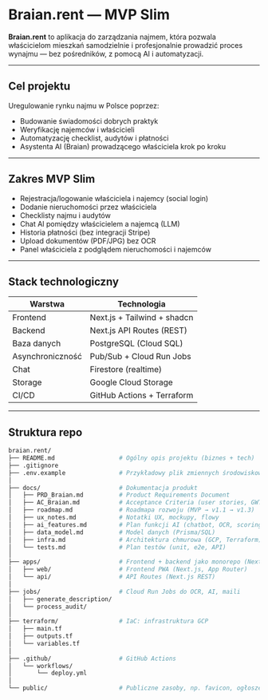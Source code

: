 # Braian.rent — MVP Slim

**Braian.rent** to aplikacja do zarządzania najmem, która pozwala właścicielom mieszkań samodzielnie i profesjonalnie prowadzić proces wynajmu — bez pośredników, z pomocą AI i automatyzacji.

---

## Cel projektu

Uregulowanie rynku najmu w Polsce poprzez:

- Budowanie świadomości dobrych praktyk
- Weryfikację najemców i właścicieli
- Automatyzację checklist, audytów i płatności
- Asystenta AI (Braian) prowadzącego właściciela krok po kroku

---

## Zakres MVP Slim

- Rejestracja/logowanie właściciela i najemcy (social login)
- Dodanie nieruchomości przez właściciela
- Checklisty najmu i audytów
- Chat AI pomiędzy właścicielem a najemcą (LLM)
- Historia płatności (bez integracji Stripe)
- Upload dokumentów (PDF/JPG) bez OCR
- Panel właściciela z podglądem nieruchomości i najemców

---

## Stack technologiczny

| Warstwa         | Technologia                  |
|-----------------|------------------------------|
| Frontend        | Next.js + Tailwind + shadcn  |
| Backend         | Next.js API Routes (REST)    |
| Baza danych     | PostgreSQL (Cloud SQL)       |
| Asynchroniczność| Pub/Sub + Cloud Run Jobs     |
| Chat            | Firestore (realtime)         |
| Storage         | Google Cloud Storage         |
| CI/CD           | GitHub Actions + Terraform   |

---

## Struktura repo

```bash
braian.rent/
├── README.md                  # Ogólny opis projektu (biznes + tech)
├── .gitignore
├── .env.example               # Przykładowy plik zmiennych środowiskowych
│
├── docs/                      # Dokumentacja produkt
│   ├── PRD_Braian.md          # Product Requirements Document
│   ├── AC_Braian.md           # Acceptance Criteria (user stories, GWT)
│   ├── roadmap.md             # Roadmapa rozwoju (MVP → v1.1 → v1.3)
│   ├── ux_notes.md            # Notatki UX, mockupy, flowy
│   ├── ai_features.md         # Plan funkcji AI (chatbot, OCR, scoring)
│   ├── data_model.md          # Model danych (Prisma/SQL)
│   ├── infra.md               # Architektura chmurowa (GCP, Terraform)
│   └── tests.md               # Plan testów (unit, e2e, API)
│
├── apps/                      # Frontend + backend jako monorepo (Next.js)
│   ├── web/                   # Frontend PWA (Next.js, App Router)
│   └── api/                   # API Routes (Next.js REST)
│
├── jobs/                      # Cloud Run Jobs do OCR, AI, maili
│   ├── generate_description/
│   └── process_audit/
│
├── terraform/                 # IaC: infrastruktura GCP
│   ├── main.tf
│   ├── outputs.tf
│   └── variables.tf
│
├── .github/                   # GitHub Actions
│   └── workflows/
│       └── deploy.yml
│
└── public/                    # Publiczne zasoby, np. favicon, ogłoszenia
```
